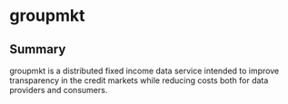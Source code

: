 # groupmkt
## Summary
groupmkt is a distributed fixed income data service intended to improve transparency in the credit markets while reducing costs both for data providers and consumers.

